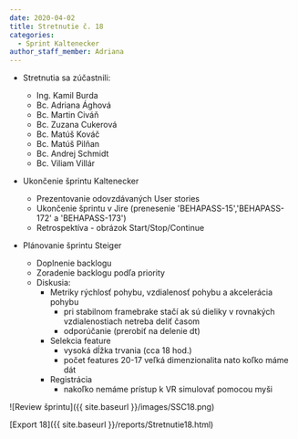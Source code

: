 ```yaml
---
date: 2020-04-02
title: Stretnutie č. 18
categories:
  - Sprint Kaltenecker
author_staff_member: Adriana
---
```

- Stretnutia sa zúčastnili:
    - Ing. Kamil Burda
    - Bc. Adriana Ághová
    - Bc. Martin Civáň
    - Bc. Zuzana Cukerová
    - Bc. Matúš Kováč
    - Bc. Matúš Pilňan
    - Bc. Andrej Schmidt
    - Bc. Viliam Villár
    
- Ukončenie šprintu Kaltenecker
    - Prezentovanie odovzdávaných User stories
    - Ukončenie šprintu v Jire (prenesenie 'BEHAPASS-15','BEHAPASS-172' a 'BEHAPASS-173')
    - Retrospektíva - obrázok Start/Stop/Continue

- Plánovanie šprintu Steiger
    - Doplnenie backlogu
    - Zoradenie backlogu podľa priority
    - Diskusia:
        - Metriky rýchlosť pohybu, vzdialenosť pohybu a akcelerácia pohybu
            - pri stabilnom framebrake stačí ak sú dieliky v rovnakých vzdialenostiach netreba deliť časom
            - odporúčanie (prerobiť na delenie dt)
        - Selekcia feature 
            - vysoká dĺžka trvania (cca 18 hod.)
            - počet features 20-17 veľká dimenzionalita nato koľko máme dát 
        - Registrácia
            - nakoľko nemáme prístup k VR simulovať pomocou myši

![Review šprintu]({{ site.baseurl }}/images/SSC18.png)

[Export 18]({{ site.baseurl }}/reports/Stretnutie18.html)